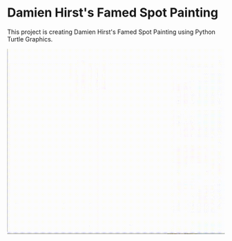 # Damien Hirst's Famed Spot Painting
This project is creating Damien Hirst's Famed Spot Painting using Python Turtle Graphics.

![alt-text](hirst-painting.gif)
